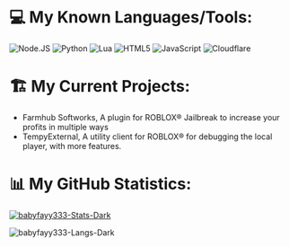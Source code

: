 # 💻 My Known Languages/Tools:
![Node.JS](https://img.shields.io/badge/Node.JS-417e38?style=for-the-badge&logo=node.js&logoColor=ffffff)
![Python](https://img.shields.io/badge/python-3670A0?style=for-the-badge&logo=python&logoColor=ffffff)
![Lua](https://img.shields.io/badge/Lua-000080?style=for-the-badge&logo=Lua&logoColor=white)
![HTML5](https://img.shields.io/badge/Html-dd4b25?style=for-the-badge&logo=html5&logoColor=white)
![JavaScript](https://img.shields.io/badge/JavaScript-ffde24?style=for-the-badge&logo=javascript&logoColor=000)
![Cloudflare](https://img.shields.io/badge/Cloudflare-F38020?style=for-the-badge&logo=Cloudflare&logoColor=white)

# 🏗️ My Current Projects:
- Farmhub Softworks, A plugin for ROBLOX® Jailbreak to increase your profits in multiple ways
- TempyExternal, A utility client for ROBLOX® for debugging the local player, with more features.

# 📊 My GitHub Statistics:
[![babyfayy333-Stats-Dark](https://github-readme-stats.vercel.app/api?username=babyfayy333&show_icons=true&theme=dark#gh-dark-mode-only)](https://github.com/babyfayy333)

![babyfayy333-Langs-Dark](https://github-readme-stats.vercel.app/api/top-langs/?username=babyfayy333&show_icons=true&theme=dark#gh-dark-mode-only)
